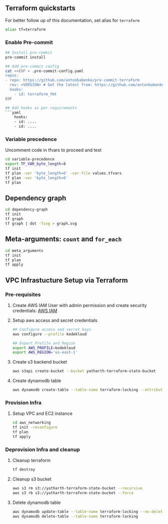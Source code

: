 ## Terraform quickstarts

For better follow up of this documentation, set alias for `terraform`
```bash
alias tf=terraform
```

### Enable Pre-commit

```bash
## Install pre-commit
pre-commit install

## Add pre-commit config
cat <<EOF > .pre-commit-config.yaml
repos:
- repo: https://github.com/antonbabenko/pre-commit-terraform
  rev: <VERSION> # Get the latest from: https://github.com/antonbabenko/pre-commit-terraform/releases
  hooks:
    - id: terraform_fmt
EOF

## Add hooks as per requirements
```yaml
    hooks:
    - id: ....
    - id: ....
```

### Variable precedence

Uncomment code in tfvars to proceed and test

```bash
cd variable-precedence
export TF_VAR_byte_length=8
tf init
tf plan -var 'byte_length=6' -var-file values.tfvars
tf plan -var 'byte_length=6'
tf plan
```

## Dependency graph

```bash
cd dependency-graph
tf init
tf graph
tf graph | dot -Tsvg > graph.svg
```

## Meta-arguments: `count` and `for_each`

```bash
cd meta_arguments
tf init
tf plan
tf apply
```

## VPC Infrastucture Setup via Terraform

### Pre-requisites
1. Create AWS IAM User with admin permission and create security credentials: [AWS IAM](https://us-east-1.console.aws.amazon.com/iam/home?region=us-east-1#/security_credentials?section=IAM_credentials)

2. Setup aws access and secret credentials
    ```bash
    ## Configure access and secret keys
    aws configure --profile kodekloud

    ## Export Profile and Region
    export AWS_PROFILE=kodekloud
    export AWS_REGION='us-east-1'
    ```

3. Create s3 backend bucket
    ```bash
    aws s3api create-bucket --bucket yatharth-terraform-state-bucket
    ```

4. Create dynamodb table
    ```bash
    aws dynamodb create-table --table-name terraform-locking --attribute-definitions AttributeName=LockID,AttributeType=S --key-schema AttributeName=LockID,KeyType=HASH --provisioned-throughput ReadCapacityUnits=5,WriteCapacityUnits=5 --deletion-protection-enabled
    ```

### Provision Infra
1. Setup VPC and EC2 instance
    ```bash
    cd aws_networking
    tf init -reconfigure
    tf plan
    tf apply
    ```

### Deprovision Infra and cleanup
1. Cleanup terraform
    ```bash
    tf destroy
    ```

2. Cleanup s3 bucket
    ```bash
    aws s3 rm s3://yatharth-terraform-state-bucket --recursive
    aws s3 rb s3://yatharth-terraform-state-bucket --force
    ```

3. Delete dynamodb table
    ```bash
    aws dynamodb update-table --table-name terraform-locking --no-deletion-protection-enabled
    aws dynamodb delete-table --table-name terraform-locking
    ```
